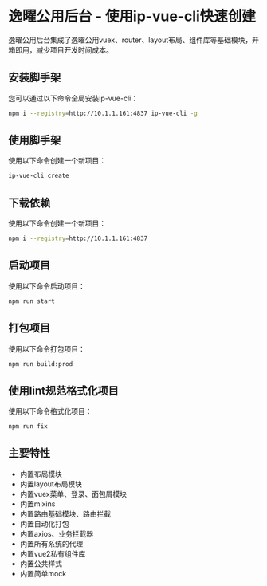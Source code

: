 # 逸曜公用后台 - 使用ip-vue-cli快速创建

逸曜公用后台集成了逸曜公用vuex、router、layout布局、组件库等基础模块，开箱即用，减少项目开发时间成本。

## 安装脚手架

您可以通过以下命令全局安装ip-vue-cli：

```bash
npm i --registry=http://10.1.1.161:4837 ip-vue-cli -g
```

## 使用脚手架
使用以下命令创建一个新项目：

```bash
ip-vue-cli create
```

## 下载依赖
使用以下命令创建一个新项目：

```bash
npm i --registry=http://10.1.1.161:4837
```

## 启动项目
使用以下命令启动项目：

```bash
npm run start
```

## 打包项目
使用以下命令打包项目：

```bash
npm run build:prod
```

## 使用lint规范格式化项目
使用以下命令格式化项目：

```bash
npm run fix
```

## 主要特性
- 内置布局模块
- 内置layout布局模块
- 内置vuex菜单、登录、面包屑模块
- 内置mixins
- 内置路由基础模块、路由拦截
- 内置自动化打包
- 内置axios、业务拦截器
- 内置所有系统的代理
- 内置vue2私有组件库
- 内置公共样式
- 内置简单mock